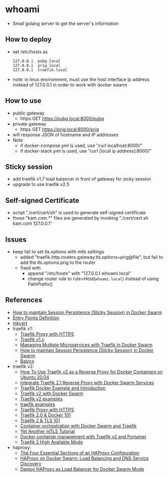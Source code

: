 # whoami

* Small golang server to get the server's information

## How to deploy
* set /etc/hosts as
    ```
    127.0.0.1  pubg.local
    127.0.0.1  prig.local
    127.0.0.1  traefik.local
    ```
* note: in linux environment, must use the host interface ip address instead of 127.0.0.1 in order to work with docker swarm

## How to use
* public gateway
    - https GET https://pubg.local:8000/pubg
* private gateway
    - https GET https://prig.local:8000/prig
* will response JSON of hostname and IP addresses
* Note
    + if docker-compose.yml is used, use "curl localhost:8000/"
    + if docker-stack.yml is used, use "curl [local ip address]:8000/"

## Sticky session
* add traefik v1.7 load balancer in front of gateway for sicky session
* upgrade to use traefik v2.5

## Self-signed Certificate
* script "./cert/cert/sh" is used to generate self-signed certificate
* those "kam.com.*" files are generated by invoking "./cert/cert.sh kam.com 127.0.0.1"

## Issues
* keep fail to set tls.options with mtls settings
    + added "traefik.http.routers.gateway.tls.options=prig@file", but fail to add the tls.options.prig to the router
    + fixed with
        - append "/etc/hosts" with "127.0.0.1 whoami.local"
        - change router rule to rule=Host(`whoami.local`) instead of using PathPrefix()

## References
* [How to maintain Session Persistence (Sticky Session) in Docker Swarm](http://www.littlebigextra.com/how-to-maintain-session-persistence-sticky-session-in-docker-swarm-with-multiple-containers/)
* [Entry Points Definition](https://doc.traefik.io/traefik/v1.7/configuration/entrypoints/)
* [mkcert](https://github.com/FiloSottile/mkcert)
* traefik v1:
    + [Traefik Proxy with HTTPS](https://dockerswarm.rocks/traefik-v1/traefik/)
    + [Traefik v1.x](https://jellyfin.org/docs/general/networking/traefik.html)
    + [Managing Multiple Microservices with Traefik in Docker Swarm](https://boxboat.com/2017/10/10/managing-multiple-microservices-with-traefik-in-docker-swarm/)
    + [How to maintain Session Persistence (Sticky Session) in Docker Swarm](http://www.littlebigextra.com/how-to-maintain-session-persistence-sticky-session-in-docker-swarm-with-multiple-containers/)
    + [Basics](https://doc.traefik.io/traefik/v1.7/basics/)
* traefik v2:
    + [How To Use Traefik v2 as a Reverse Proxy for Docker Containers on Ubuntu 20.04](https://www.digitalocean.com/community/tutorials/how-to-use-traefik-v2-as-a-reverse-proxy-for-docker-containers-on-ubuntu-20-04)
    + [Integrate Traefik 2.1 Reverse Proxy with Docker Swarm Services](https://betterprogramming.pub/traefik-2-1-as-a-reverse-proxy-c9e274da0a32)
    + [Traefik Docker Example and Introduction](https://www.middlewareinventory.com/blog/traefik-docker/)
    + [Traefik v2 with Docker Swarm](https://dev.to/ohffs/traefik-v2-with-docker-swarm-2cgh)
    + [Traefik v2 examples](https://github.com/DoTheEvo/Traefik-v2-examples)
    + [traefik examples](https://github.com/frigi83/traefik-examples)
    + [Traefik Proxy with HTTPS](https://dockerswarm.rocks/traefik/)
    + [Traefik 2.0 & Docker 101](https://traefik.io/blog/traefik-2-0-docker-101-fc2893944b9d/)
    + [Traefik 2 & TLS 101](https://traefik.io/blog/traefik-2-tls-101-23b4fbee81f1/)
    + [Container orchestration with Docker Swarm and Traefik](https://www.cometari.com/case-study/container-orchestration-with-docker-swarm-and-traefik)
    + [Yet Another mTLS Tutorial](https://dev.to/badgerbadgerbadgerbadger/yet-another-mtls-tutorial-10pp)
    + [Docker container management with Traefik v2 and Portainer](https://rafrasenberg.com/posts/docker-container-management-with-traefik-v2-and-portainer/)
    + [Traefik 2 High Available Mode](https://levelup.gitconnected.com/traefik-2-high-available-mode-d09c9ec36295)
* haproxy:
    + [The Four Essential Sections of an HAProxy Configuration](https://www.haproxy.com/blog/the-four-essential-sections-of-an-haproxy-configuration/)
    + [HAProxy on Docker Swarm: Load Balancing and DNS Service Discovery](https://www.haproxy.com/blog/haproxy-on-docker-swarm-load-balancing-and-dns-service-discovery/)
    + [Deploy HAProxy as Load Balancer for Docker Swarm Mode](https://www.sysnet-admin.com/2021/03/deploy-haproxy-as-load-balancer-for-docker-swarm-mode/)
